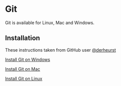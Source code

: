 # Git

Git is available for Linux, Mac and Windows.  

## Installation
These instructions taken from GitHub user [@derheurst](https://gist.github.com/derhuerst/1b15ff4652a867391f03)

[Install Git on Windows](https://github.com/mmdc-net/curriculum/blob/master/git-install-windows.md)

[Install Git on Mac](https://github.com/mmdc-net/curriculum/blob/master/git-install-mac.md)

[Install Git on Linux](https://github.com/mmdc-net/curriculum/blob/master/git-install-linux.md)

